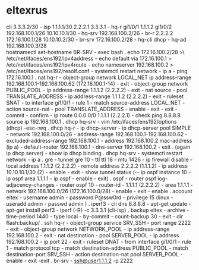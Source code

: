 # eltexrus
cli 3.3.3.2/30 - isp 1.1.1.1/30 2.2.2.1 3.3.3.1 - hq-r gi1/0/1 1.1.1.2 gi1/0/2 192.168.100.1/26 10.10.10.1/30 - hq-srv 192.168.100.2/26 - br-r 2.2.2.2 172.16.100.1/28 10.10.10.2/30 - br-srv 172.16.100.2/28 - hq-cli dhcp - hq-ad 192.168.100.3/28  
hostnamectl set-hostname BR-SRV - exec bash .
echo 172.16.100.2/28 >\ 
/etc/net/ifaces/ens192/ipv4address - echo default via 172.16.100.1 > /etc/net/ifaces/ens192/ipv4route - echo nameserver 192.168.100.2 > /etc/net/ifaces/ens192/resolf.conf - systemctl restart network - ip a - ping 172.16.100.1 .
nat hq-r - object-group network LOCAL_NET ip address-range 192.168.100.1-192.168.100.62 (172.16.100.1-14) - exit - object-group network PUBLIC_POOL - ip address-range 1.1.1.2 (2.2.2.2) - exit - nat source - pool TRANSLATE_ADDRESS - ip address-range 1.1.1.2 (2.2.2.2) - exit - ruleset SNAT - to interface gi1/0/1 - rule 1 - match source-address LOCAL_NET - action source-nat - pool TRANSLATE_ADDRESS - enable - exit - exit - commit - confirm - ip route 0.0.0.0/0 1.1.1.1 (2.2.2.1) - check ping 8.8.8.8 source ip 192.168.100.1 .
dhcp hq-srv - vim /etc/ifaces/ens192/options (dhcp) -esc-:wq .
dhcp hq-r - ip dhcp-server - ip dhcp-server pool SIMPLE - network 192.168.100.0/26 - address-range 192.168.100.1-192.168.100.62 - excluded-address-range 192.168.100.1 - address 192.168.100.2 mac-address (ip a) - default-router 192.168.100.1 - dns-server 192.168.100.2 - exit . (again ip dhcp server) - show ip dhcp binding .
dhcp hq-srv - systemctl restart network  - ip a .
gre - tunnel gre 10 - ttl ttl 18 - mtu 1426 - ip firewall disable - local address 1.1.1.2 (2.2.2.2) - remote address 2.2.2.2 (1.1.1.2) - ip address 10.10.10.1/30 (2) - enable - exit - show tunnel status (-- ip ospf instance 10 - ip ospf area 1.1.1.1 - ip ospf - enable - exit) .
ospf - router ospf log-adjacency-changes - router ospf 10 - router-id - 1.1.1.1 (2.2.2.2) - area 1.1.1.1 - network 192.168.100.0/26 (172.16.100.0/28) - enable - exit - enable .
account eltex - username admin - password P@ssw0rd - privilege 15 (linux - useradd admin - passwd admin ) .
iperf3 - cli dns 8.8.8.8 - apt-get update - apt-get install perf3 - iperf (-R) -c 3.3.3.1 (cli-isp) .
backup eltex - archive - time-period 1440 - type local - by-commit - count-backup 30 - exit - dir flash:backup/ .
ssh hq-r - object-group service SRV_SSH - port range 2222 - exit - object-group network NETWORK_POOL - ip address-range 192.168.100.2 - exit - nat destination - pool SERVER_POOL - ip address 192.168.100.2 - ip port 22 - exit - ruleset DNAT - from interface gi1/0/1 - rule 1 - match protocol tcp - match destination-address PUBLIC_POOL - match destination-port SRV_SSH - action destination-nat pool SERVER_POOL - enable - exit -exit .
br-srv - ssh@user1.1.1.2 -p 2222

